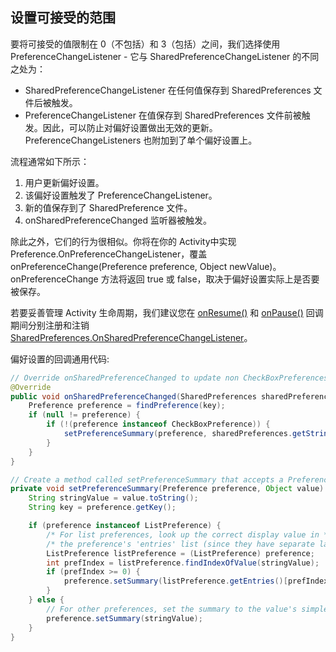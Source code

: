 ## 设置可接受的范围

要将可接受的值限制在 0（不包括）和 3（包括）之间，我们选择使用 PreferenceChangeListener - 它与 SharedPreferenceChangeListener 的不同之处为：

* SharedPreferenceChangeListener 在任何值保存到 SharedPreferences 文件后被触发。
* PreferenceChangeListener 在值保存到 SharedPreferences 文件前被触发。因此，可以防止对偏好设置做出无效的更新。PreferenceChangeListeners 也附加到了单个偏好设置上。

流程通常如下所示：

1. 用户更新偏好设置。
2. 该偏好设置触发了 PreferenceChangeListener。
3. 新的值保存到了 SharedPreference 文件。
4. onSharedPreferenceChanged 监听器被触发。

除此之外，它们的行为很相似。你将在你的 Activity中实现Preference.OnPreferenceChangeListener，覆盖onPreferenceChange(Preference preference, Object newValue)。 onPreferenceChange 方法将返回 true 或 false，取决于偏好设置实际上是否要被保存。

若要妥善管理 Activity 生命周期，我们建议您在 [onResume()](https://developer.android.google.cn/reference/android/app/Activity.html#onResume()) 和 [onPause()](https://developer.android.google.cn/reference/android/app/Activity.html#onPause()) 回调期间分别注册和注销[SharedPreferences.OnSharedPreferenceChangeListener](https://developer.android.google.cn/reference/android/content/SharedPreferences.OnSharedPreferenceChangeListener.html)。

偏好设置的回调通用代码:

```java
// Override onSharedPreferenceChanged to update non CheckBoxPreferences when they are changed
@Override
public void onSharedPreferenceChanged(SharedPreferences sharedPreferences, String key) {
    Preference preference = findPreference(key);
    if (null != preference) {
        if (!(preference instanceof CheckBoxPreference)) {
            setPreferenceSummary(preference, sharedPreferences.getString(key, ""));
        }
    }
}

// Create a method called setPreferenceSummary that accepts a Preference and an Object and sets the summary of the preference
private void setPreferenceSummary(Preference preference, Object value) {
    String stringValue = value.toString();
    String key = preference.getKey();

    if (preference instanceof ListPreference) {
        /* For list preferences, look up the correct display value in */
        /* the preference's 'entries' list (since they have separate labels/values). */
        ListPreference listPreference = (ListPreference) preference;
        int prefIndex = listPreference.findIndexOfValue(stringValue);
        if (prefIndex >= 0) {
            preference.setSummary(listPreference.getEntries()[prefIndex]);
        }
    } else {
        // For other preferences, set the summary to the value's simple string representation.
        preference.setSummary(stringValue);
    }
}
```

